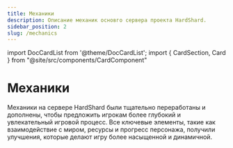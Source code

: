 ```yaml
---
title: Механики
description: Описание механик основго сервера проекта HardShard.
sidebar_position: 2
slug: /mechanics
---
```


import DocCardList from '@theme/DocCardList';
import { CardSection, Card } from "@site/src/components/CardComponent"

# Механики

Механики на сервере HardShard были тщательно переработаны и дополнены, чтобы предложить игрокам более глубокий и увлекательный игровой процесс. Все ключевые элементы, такие как взаимодействие с миром, ресурсы и прогресс персонажа, получили улучшения, которые делают игру более насыщенной и динамичной.

<CardSection>
  <Card 
    title="Зип-рельсы"
    description="Разнообразьте свой опыт путешествия на вагонетке."
    preview="/img/mechanics/ziprails/ziprails-banner.png"
    to="/docs/mechanics/ziprails"
  />
  <Card 
    title="Еда и блюда"
    description="Более 50 новых рецептов блюд и не только."
    preview="/img/mechanics/more_food/joshs-more-foods.png"
    to="/docs/mechanics/more-food"
  />
  <Card 
    title="Напитки и алковарение"
    description="Варите собственные напитки: алкогольные и не очень."
    preview="/img/mechanics/drinks_and_brewery/brewery-and-drinks-banner.png"
    to="/docs/mechanics/drinks-and-brewery"
  />
  <Card 
    title="Настольные игры"
    description="Карты, шахматы, шашки, домино и другие предметы для игры с друзьями."
    preview="/img/mechanics/table-games/table-games-banner.webp"
    to="/docs/mechanics/table-games"
  />
  <Card 
    title="Шаблоны для брони и инструментов"
    description="Новые шаблоны для отделки брони и инструментов."
    preview="/img/mechanics/new-trims/more-trims-banner.png"
    to="/docs/mechanics/trims"
  />
  <Card 
    title="Головные уборы"
    description="Дополни образ и привнеси разнообразие в ролевую игру."
    preview="/img/mechanics/hats/novie-shlyapi-na-hardshard.png"
    to="/docs/mechanics/hats"
  />
  <Card 
    title="Усложненный Дракон Края"
    description="Финальная битва с боссом стала сложнее."
    preview="/img/mechanics/ender_dragon/ender-dragon-banner.png"
    to="/docs/mechanics/ender-dragon"
  />
  <Card 
    title="Цепи, веревки, провода и гирлянды"
    description="Украшайте свои постройки и интерьеры при помощи различных цепей и веревок."
    preview="/img/mechanics/catenary/catenary-banner.png"
    to="/docs/mechanics/catenary"
  />
  <Card 
    title="Прочие механики"
    description="Остальные механики сервера одним предложением."
    preview="/img/mechanics/other/other-banner.png"
    to="/docs/mechanics/other"
  />
</CardSection>